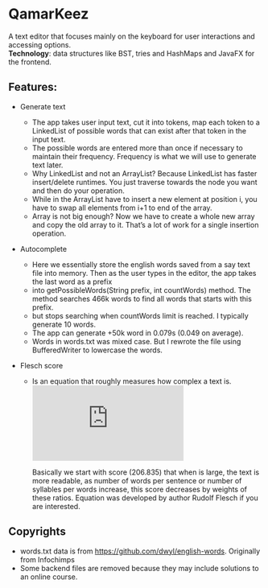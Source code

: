 # QamarKeez
A text editor that focuses mainly on the keyboard for user interactions and accessing options.\
**Technology**: data structures like BST, tries and HashMaps and JavaFX for the frontend.

## Features:
- Generate text
  - The app takes user input text, cut it into tokens, map each token to a LinkedList of possible words that can exist after that token in the input text.
  - The possible words are entered more than once if necessary to maintain their frequency. Frequency is what we will use to generate text later.
  - Why LinkedList and not an ArrayList? Because LinkedList has faster insert/delete runtimes. You just traverse towards the node you want and then do your operation.
  - While in the ArrayList have to insert a new element at position i, you have to swap all elements from i+1 to end of the array.
  - Array is not big enough? Now we have to create a whole new array and copy the old array to it. That’s a lot of work for a single insertion operation.

- Autocomplete
  - Here we essentially store the english words saved from a say text file into memory. Then as the user types in the editor, the app takes the last word as a prefix
  - into getPossibleWords(String prefix, int countWords) method. The method searches 466k words to find all words that starts with this prefix.
  - but stops searching when countWords limit is reached. I typically generate 10 words.
  - The app can generate +50k word in 0.079s (0.049 on average).
  - Words in words.txt was mixed case. But I rewrote the file using BufferedWriter to lowercase the words.

- Flesch score
  - Is an equation that roughly measures how complex a text is.\
    ![equation](http://www.sciweavers.org/tex2img.php?eq=%24206.835-1.015%28%5Cdfrac%7Bnum~words%7D%7Bnum~sentences%7D%29-84.6%28%5Cdfrac%7Bnum~syllables%7D%7Bnum~words%7D%29%24&bc=White&fc=Black&im=jpg&fs=12&ff=arev&edit=0) 

    Basically we start with score (206.835) that when is large, the text is more readable, as number of words per sentence or number of syllables per words increase,
    this score decreases by weights of these ratios. Equation was developed by author Rudolf Flesch if you are interested.

## Copyrights
- words.txt data is from
https://github.com/dwyl/english-words. Originally from Infochimps
- Some backend files are removed because they may include solutions to an online course.